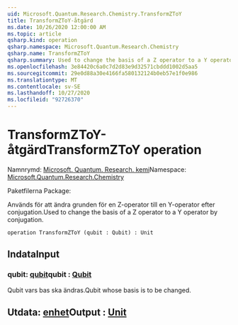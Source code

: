 ```yaml
---
uid: Microsoft.Quantum.Research.Chemistry.TransformZToY
title: TransformZToY-åtgärd
ms.date: 10/26/2020 12:00:00 AM
ms.topic: article
qsharp.kind: operation
qsharp.namespace: Microsoft.Quantum.Research.Chemistry
qsharp.name: TransformZToY
qsharp.summary: Used to change the basis of a Z operator to a Y operator by conjugation.
ms.openlocfilehash: 3e84420c6a0c7d2d83e9d32571cbddd1002d5aa5
ms.sourcegitcommit: 29e0d88a30e4166fa580132124b0eb57e1f0e986
ms.translationtype: MT
ms.contentlocale: sv-SE
ms.lasthandoff: 10/27/2020
ms.locfileid: "92726370"
---
```

# <a name="transformztoy-operation"></a><span data-ttu-id="e6642-102">TransformZToY-åtgärd</span><span class="sxs-lookup"><span data-stu-id="e6642-102">TransformZToY operation</span></span>

<span data-ttu-id="e6642-103">Namnrymd: [Microsoft. Quantum. Research. kemi](xref:Microsoft.Quantum.Research.Chemistry)</span><span class="sxs-lookup"><span data-stu-id="e6642-103">Namespace: [Microsoft.Quantum.Research.Chemistry](xref:Microsoft.Quantum.Research.Chemistry)</span></span>

<span data-ttu-id="e6642-104">Paketfilerna [](https://nuget.org/packages/)</span><span class="sxs-lookup"><span data-stu-id="e6642-104">Package: [](https://nuget.org/packages/)</span></span>


<span data-ttu-id="e6642-105">Används för att ändra grunden för en Z-operator till en Y-operator efter conjugation.</span><span class="sxs-lookup"><span data-stu-id="e6642-105">Used to change the basis of a Z operator to a Y operator by conjugation.</span></span>

```qsharp
operation TransformZToY (qubit : Qubit) : Unit
```


## <a name="input"></a><span data-ttu-id="e6642-106">Indata</span><span class="sxs-lookup"><span data-stu-id="e6642-106">Input</span></span>

### <a name="qubit--qubit"></a><span data-ttu-id="e6642-107">qubit: [qubit](xref:microsoft.quantum.lang-ref.qubit)</span><span class="sxs-lookup"><span data-stu-id="e6642-107">qubit : [Qubit](xref:microsoft.quantum.lang-ref.qubit)</span></span>

<span data-ttu-id="e6642-108">Qubit vars bas ska ändras.</span><span class="sxs-lookup"><span data-stu-id="e6642-108">Qubit whose basis is to be changed.</span></span>



## <a name="output--unit"></a><span data-ttu-id="e6642-109">Utdata: [enhet](xref:microsoft.quantum.lang-ref.unit)</span><span class="sxs-lookup"><span data-stu-id="e6642-109">Output : [Unit](xref:microsoft.quantum.lang-ref.unit)</span></span>

